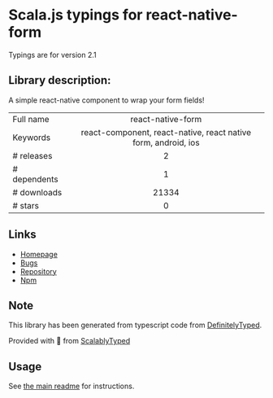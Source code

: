 
# Scala.js typings for react-native-form

Typings are for version 2.1

## Library description:
A simple react-native component to wrap your form fields!

|                    |                 |
| ------------------ | :-------------: |
| Full name          | react-native-form |
| Keywords           | react-component, react-native, react native form, android, ios |
| # releases         | 2 |
| # dependents       | 1 |
| # downloads        | 21334 |
| # stars            | 0 |

## Links
- [Homepage](https://github.com/julianocomg/react-native-form#readme)
- [Bugs](https://github.com/julianocomg/react-native-form/issues)
- [Repository](https://github.com/julianocomg/react-native-form)
- [Npm](https://www.npmjs.com/package/react-native-form)
    


## Note
This library has been generated from typescript code from [DefinitelyTyped](https://definitelytyped.org).

Provided with :purple_heart: from [ScalablyTyped](https://github.com/oyvindberg/ScalablyTyped)

## Usage
See [the main readme](../../readme.md) for instructions.


